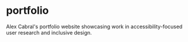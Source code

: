 # portfolio
Alex Cabral's portfolio website showcasing work in accessibility-focused user research and inclusive design.
